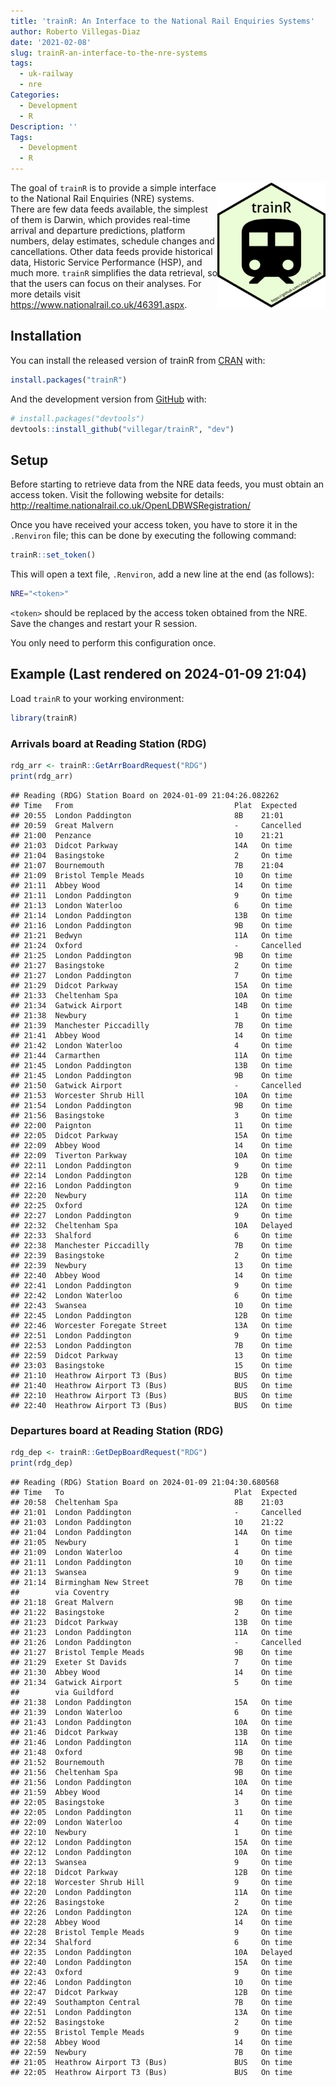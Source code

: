```yaml
---
title: 'trainR: An Interface to the National Rail Enquiries Systems'
author: Roberto Villegas-Diaz
date: '2021-02-08'
slug: trainR-an-interface-to-the-nre-systems
tags:
  - uk-railway
  - nre
Categories:
  - Development
  - R
Description: ''
Tags:
  - Development
  - R
---
```


<img src="https://raw.githubusercontent.com/villegar/trainR/main/inst/images/logo.png" alt="logo" align="right" height=200px/>

The goal of `trainR` is to provide a simple interface to the 
National Rail Enquiries (NRE) systems. There are few data feeds 
available, the simplest of them is Darwin, which provides real-time 
arrival and departure predictions, platform numbers, delay estimates, 
schedule changes and cancellations. Other data feeds provide historical 
data, Historic Service Performance (HSP), and much more. `trainR` 
simplifies the data retrieval, so that the users can focus on their 
analyses. For more details visit 
https://www.nationalrail.co.uk/46391.aspx.

## Installation

You can install the released version of trainR from [CRAN](https://CRAN.R-project.org) with:

``` r
install.packages("trainR")
```

And the development version from [GitHub](https://github.com/) with:

``` r
# install.packages("devtools")
devtools::install_github("villegar/trainR", "dev")
```

## Setup
Before starting to retrieve data from the NRE data feeds, you must obtain an access token. 
Visit the following website for details: http://realtime.nationalrail.co.uk/OpenLDBWSRegistration/

Once you have received your access token, you have to store it in the `.Renviron` file; this can be 
done by executing the following command:


```r
trainR::set_token()
```

This will open a text file, `.Renviron`, add a new line at the end (as follows):

```bash
NRE="<token>"
```

`<token>` should be replaced by the access token obtained from the NRE. Save the changes and restart 
your R session.

You only need to perform this configuration once.

## Example (Last rendered on 2024-01-09 21:04)

Load `trainR` to your working environment:

```r
library(trainR)
```

### Arrivals board at Reading Station (RDG)


```r
rdg_arr <- trainR::GetArrBoardRequest("RDG")
print(rdg_arr)
```

```
## Reading (RDG) Station Board on 2024-01-09 21:04:26.082262
## Time   From                                    Plat  Expected
## 20:55  London Paddington                       8B    21:01
## 20:59  Great Malvern                           -     Cancelled
## 21:00  Penzance                                10    21:21
## 21:03  Didcot Parkway                          14A   On time
## 21:04  Basingstoke                             2     On time
## 21:07  Bournemouth                             7B    21:04
## 21:09  Bristol Temple Meads                    10    On time
## 21:11  Abbey Wood                              14    On time
## 21:11  London Paddington                       9     On time
## 21:13  London Waterloo                         6     On time
## 21:14  London Paddington                       13B   On time
## 21:16  London Paddington                       9B    On time
## 21:21  Bedwyn                                  11A   On time
## 21:24  Oxford                                  -     Cancelled
## 21:25  London Paddington                       9B    On time
## 21:27  Basingstoke                             2     On time
## 21:27  London Paddington                       7     On time
## 21:29  Didcot Parkway                          15A   On time
## 21:33  Cheltenham Spa                          10A   On time
## 21:34  Gatwick Airport                         14B   On time
## 21:38  Newbury                                 1     On time
## 21:39  Manchester Piccadilly                   7B    On time
## 21:41  Abbey Wood                              14    On time
## 21:42  London Waterloo                         4     On time
## 21:44  Carmarthen                              11A   On time
## 21:45  London Paddington                       13B   On time
## 21:45  London Paddington                       9B    On time
## 21:50  Gatwick Airport                         -     Cancelled
## 21:53  Worcester Shrub Hill                    10A   On time
## 21:54  London Paddington                       9B    On time
## 21:56  Basingstoke                             3     On time
## 22:00  Paignton                                11    On time
## 22:05  Didcot Parkway                          15A   On time
## 22:09  Abbey Wood                              14    On time
## 22:09  Tiverton Parkway                        10A   On time
## 22:11  London Paddington                       9     On time
## 22:14  London Paddington                       12B   On time
## 22:16  London Paddington                       9     On time
## 22:20  Newbury                                 11A   On time
## 22:25  Oxford                                  12A   On time
## 22:27  London Paddington                       9     On time
## 22:32  Cheltenham Spa                          10A   Delayed
## 22:33  Shalford                                6     On time
## 22:38  Manchester Piccadilly                   7B    On time
## 22:39  Basingstoke                             2     On time
## 22:39  Newbury                                 13    On time
## 22:40  Abbey Wood                              14    On time
## 22:41  London Paddington                       9     On time
## 22:42  London Waterloo                         6     On time
## 22:43  Swansea                                 10    On time
## 22:45  London Paddington                       12B   On time
## 22:46  Worcester Foregate Street               13A   On time
## 22:51  London Paddington                       9     On time
## 22:53  London Paddington                       7B    On time
## 22:59  Didcot Parkway                          13    On time
## 23:03  Basingstoke                             15    On time
## 21:10  Heathrow Airport T3 (Bus)               BUS   On time
## 21:40  Heathrow Airport T3 (Bus)               BUS   On time
## 22:10  Heathrow Airport T3 (Bus)               BUS   On time
## 22:40  Heathrow Airport T3 (Bus)               BUS   On time
```

### Departures board at Reading Station (RDG)


```r
rdg_dep <- trainR::GetDepBoardRequest("RDG")
print(rdg_dep)
```

```
## Reading (RDG) Station Board on 2024-01-09 21:04:30.680568
## Time   To                                      Plat  Expected
## 20:58  Cheltenham Spa                          8B    21:03
## 21:01  London Paddington                       -     Cancelled
## 21:03  London Paddington                       10    21:22
## 21:04  London Paddington                       14A   On time
## 21:05  Newbury                                 1     On time
## 21:09  London Waterloo                         4     On time
## 21:11  London Paddington                       10    On time
## 21:13  Swansea                                 9     On time
## 21:14  Birmingham New Street                   7B    On time
##        via Coventry                            
## 21:18  Great Malvern                           9B    On time
## 21:22  Basingstoke                             2     On time
## 21:23  Didcot Parkway                          13B   On time
## 21:23  London Paddington                       11A   On time
## 21:26  London Paddington                       -     Cancelled
## 21:27  Bristol Temple Meads                    9B    On time
## 21:29  Exeter St Davids                        7     On time
## 21:30  Abbey Wood                              14    On time
## 21:34  Gatwick Airport                         5     On time
##        via Guildford                           
## 21:38  London Paddington                       15A   On time
## 21:39  London Waterloo                         6     On time
## 21:43  London Paddington                       10A   On time
## 21:46  Didcot Parkway                          13B   On time
## 21:46  London Paddington                       11A   On time
## 21:48  Oxford                                  9B    On time
## 21:52  Bournemouth                             7B    On time
## 21:56  Cheltenham Spa                          9B    On time
## 21:56  London Paddington                       10A   On time
## 21:59  Abbey Wood                              14    On time
## 22:05  Basingstoke                             3     On time
## 22:05  London Paddington                       11    On time
## 22:09  London Waterloo                         4     On time
## 22:10  Newbury                                 1     On time
## 22:12  London Paddington                       15A   On time
## 22:12  London Paddington                       10A   On time
## 22:13  Swansea                                 9     On time
## 22:18  Didcot Parkway                          12B   On time
## 22:18  Worcester Shrub Hill                    9     On time
## 22:20  London Paddington                       11A   On time
## 22:26  Basingstoke                             2     On time
## 22:26  London Paddington                       12A   On time
## 22:28  Abbey Wood                              14    On time
## 22:28  Bristol Temple Meads                    9     On time
## 22:34  Shalford                                6     On time
## 22:35  London Paddington                       10A   Delayed
## 22:40  London Paddington                       15A   On time
## 22:43  Oxford                                  9     On time
## 22:46  London Paddington                       10    On time
## 22:47  Didcot Parkway                          12B   On time
## 22:49  Southampton Central                     7B    On time
## 22:51  London Paddington                       13A   On time
## 22:52  Basingstoke                             2     On time
## 22:55  Bristol Temple Meads                    9     On time
## 22:58  Abbey Wood                              14    On time
## 22:59  Newbury                                 7B    On time
## 21:05  Heathrow Airport T3 (Bus)               BUS   On time
## 22:05  Heathrow Airport T3 (Bus)               BUS   On time
```
